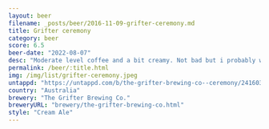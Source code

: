 ```yaml
---
layout: beer
filename: _posts/beer/2016-11-09-grifter-ceremony.md
title: Grifter ceremony
category: beer
score: 6.5
beer-date: "2022-08-07"
desc: "Moderate level coffee and a bit creamy. Not bad but i probably wouldn’t go back"
permalink: /beer/:title.html
img: /img/list/grifter-ceremony.jpeg
untappd: "https://untappd.com/b/the-grifter-brewing-co--ceremony/2416037"
country: "Australia"
brewery: "The Grifter Brewing Co."
breweryURL: "brewery/the-grifter-brewing-co.html"
style: "Cream Ale"
---
```

